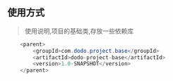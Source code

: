 ## **使用方式**
> 使用说明,项目的基础类,存放一些依赖库
```java
    <parent>
        <groupId>com.dodo.project.base</groupId>
        <artifactId>dodo-project-base</artifactId>
        <version>1.0-SNAPSHOT</version>
    </parent>
```
